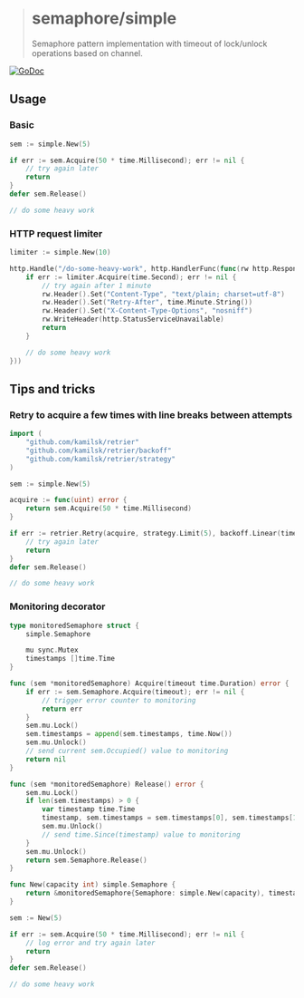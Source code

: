 > # semaphore/simple
>
> Semaphore pattern implementation with timeout of lock/unlock operations based on channel.

[![GoDoc](https://godoc.org/github.com/kamilsk/semaphore/simple?status.svg)](https://godoc.org/github.com/kamilsk/semaphore/simple)

## Usage

### Basic

```go
sem := simple.New(5)

if err := sem.Acquire(50 * time.Millisecond); err != nil {
    // try again later
    return
}
defer sem.Release()

// do some heavy work
```

### HTTP request limiter

```go
limiter := simple.New(10)

http.Handle("/do-some-heavy-work", http.HandlerFunc(func(rw http.ResponseWriter, req *http.Request) {
    if err := limiter.Acquire(time.Second); err != nil {
        // try again after 1 minute
        rw.Header().Set("Content-Type", "text/plain; charset=utf-8")
        rw.Header().Set("Retry-After", time.Minute.String())
        rw.Header().Set("X-Content-Type-Options", "nosniff")
        rw.WriteHeader(http.StatusServiceUnavailable)
        return
    }

    // do some heavy work
}))
```

## Tips and tricks

### Retry to acquire a few times with line breaks between attempts

```go
import (
    "github.com/kamilsk/retrier"
    "github.com/kamilsk/retrier/backoff"
    "github.com/kamilsk/retrier/strategy"
)

sem := simple.New(5)

acquire := func(uint) error {
    return sem.Acquire(50 * time.Millisecond)
}

if err := retrier.Retry(acquire, strategy.Limit(5), backoff.Linear(time.Second)); err != nil {
    // try again later
    return
}
defer sem.Release()

// do some heavy work
```

### Monitoring decorator

```go
type monitoredSemaphore struct {
    simple.Semaphore

    mu sync.Mutex
    timestamps []time.Time
}

func (sem *monitoredSemaphore) Acquire(timeout time.Duration) error {
    if err := sem.Semaphore.Acquire(timeout); err != nil {
        // trigger error counter to monitoring
        return err
    }
    sem.mu.Lock()
    sem.timestamps = append(sem.timestamps, time.Now())
    sem.mu.Unlock()
    // send current sem.Occupied() value to monitoring
    return nil
}

func (sem *monitoredSemaphore) Release() error {
    sem.mu.Lock()
    if len(sem.timestamps) > 0 {
        var timestamp time.Time
        timestamp, sem.timestamps = sem.timestamps[0], sem.timestamps[1:]
        sem.mu.Unlock()
        // send time.Since(timestamp) value to monitoring
    }
    sem.mu.Unlock()
    return sem.Semaphore.Release()
}

func New(capacity int) simple.Semaphore {
    return &monitoredSemaphore{Semaphore: simple.New(capacity), timestamps: make([]time.Time, 0, capacity)}
}

sem := New(5)

if err := sem.Acquire(50 * time.Millisecond); err != nil {
    // log error and try again later
    return
}
defer sem.Release()

// do some heavy work
```
